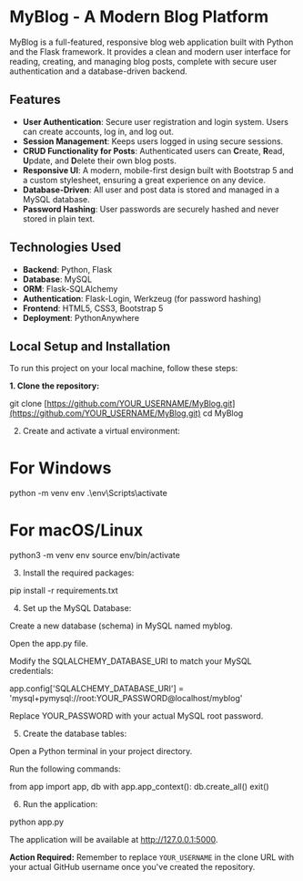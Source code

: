# MyBlog - A Modern Blog Platform

MyBlog is a full-featured, responsive blog web application built with Python and the Flask framework. It provides a clean and modern user interface for reading, creating, and managing blog posts, complete with secure user authentication and a database-driven backend.

## Features

* **User Authentication**: Secure user registration and login system. Users can create accounts, log in, and log out.
* **Session Management**: Keeps users logged in using secure sessions.
* **CRUD Functionality for Posts**: Authenticated users can **C**reate, **R**ead, **U**pdate, and **D**elete their own blog posts.
* **Responsive UI**: A modern, mobile-first design built with Bootstrap 5 and a custom stylesheet, ensuring a great experience on any device.
* **Database-Driven**: All user and post data is stored and managed in a MySQL database.
* **Password Hashing**: User passwords are securely hashed and never stored in plain text.

## Technologies Used

* **Backend**: Python, Flask
* **Database**: MySQL
* **ORM**: Flask-SQLAlchemy
* **Authentication**: Flask-Login, Werkzeug (for password hashing)
* **Frontend**: HTML5, CSS3, Bootstrap 5
* **Deployment**: PythonAnywhere

## Local Setup and Installation

To run this project on your local machine, follow these steps:

**1. Clone the repository:**

git clone [https://github.com/YOUR_USERNAME/MyBlog.git](https://github.com/YOUR_USERNAME/MyBlog.git)
cd MyBlog

2. Create and activate a virtual environment:

# For Windows
python -m venv env
.\env\Scripts\activate

# For macOS/Linux
python3 -m venv env
source env/bin/activate

3. Install the required packages:

pip install -r requirements.txt

4. Set up the MySQL Database:

Create a new database (schema) in MySQL named myblog.

Open the app.py file.

Modify the SQLALCHEMY_DATABASE_URI to match your MySQL credentials:

app.config['SQLALCHEMY_DATABASE_URI'] = 'mysql+pymysql://root:YOUR_PASSWORD@localhost/myblog'

Replace YOUR_PASSWORD with your actual MySQL root password.

5. Create the database tables:

Open a Python terminal in your project directory.

Run the following commands:

from app import app, db
with app.app_context():
    db.create_all()
exit()

6. Run the application:

python app.py

The application will be available at http://127.0.0.1:5000.

**Action Required:** Remember to replace `YOUR_USERNAME` in the clone URL with your actual GitHub username once you've created the repository.
